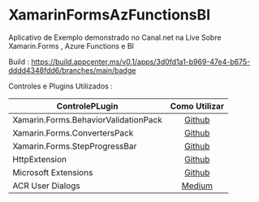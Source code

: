 # XamarinFormsAzFunctionsBI


Aplicativo de Exemplo demonstrado no Canal.net na Live Sobre Xamarin.Forms , Azure Functions e BI

Build : https://build.appcenter.ms/v0.1/apps/3d0fd1a1-b969-47e4-b675-dddd4348fdd6/branches/main/badge

Controles e Plugins Utilizados :

|ControlePLugin |Como Utilizar|
| ------------------- | :------------------: |
|Xamarin.Forms.BehaviorValidationPack |[Github](https://github.com/TBertuzzi/Xamarin.Forms.BehaviorValidationPack)|
|Xamarin.Forms.ConvertersPack|[Github](https://github.com/TBertuzzi/Xamarin.Forms.ConvertersPack)|
|Xamarin.Forms.StepProgressBar|[Github](https://github.com/TBertuzzi/Xamarin.Forms.StepProgressBar)|
|HttpExtension|[Github](https://github.com/TBertuzzi/HttpExtension)|
|Microsoft Extensions|[Github](https://github.com/dotnet/extensions)|
|ACR User Dialogs|[Medium](https://medium.com/@bertuzzi/meu-plugin-minha-vida-toast-load-dialogs-baf96b51ade7)|

